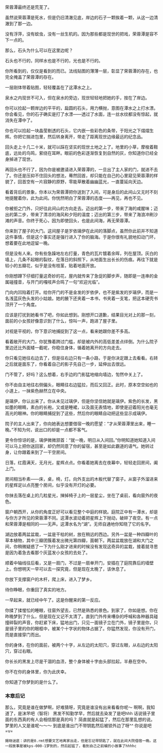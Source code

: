 荣蓉潭最终还是荒芜了。

虽然说荣蓉潭是死水，但是仍旧清澈见底，岸边的石子一颗挨着一颗，从这一边清澈到了那一边。

没有浮萍，没有蚊虫，没有一丝生机的。因为那些都是现世的把戏，荣蓉潭是容不下一点的。

那么，石头为什么可以在这里边呢？

石头也不行的，同样水也是不行的，光也是不行的。

你所看到的，仅仅是看到的而已。法线贴图的薄薄一层，彰显了荣蓉潭的存在，也完全掩盖了荣蓉潭的存在。

一层刚体带着贴图，轻轻覆盖在了这潭水之上。

泉水之内现世不可入，但在泉水的旁边，现世轻轻地把她的手，按在了岸边。

你可以捡起一颗岸边的平平的，扁圆的石头，用力横抛，意图在潭水之上打水漂。你会看见，你的石子确实是打了水漂——透过了水面，连一丝水纹都没有惊起，就消失在潭中了。

你也可以捡起一块晶莹剔透的石头，它内嵌一些彩色的条带，于阳光之下熠熠生辉。你把它揣进包里，然后转身离开，带走了距离现世边缘最远的纪念品。

回头走上十几二十米，就可以踩在坚实的现世土地之上了。地里的小草，摩梭着鞋底，远处的鸟鸣，萦绕在耳畔。眼前的色彩逐渐恢复到自然的灰，你知道你已经全身掉进了现世。

再回头也不行了，因为你是被邀请进入荣蓉潭的，一旦出了主人家的门，就进不去了。你还是压抑不住回头的想法，蓦然回首，却只能在自己的心里窥见荣蓉潭的样貌了，回首空有一片寂静的原野，零能草散着幽幽蓝光，一直蔓延向天边。

看着背后的景象，你本以为荣蓉潭把你送到了入间，可是身后的此间山又无时不刻地提醒着你，此为此间。你恍然明白了荣蓉潭的态度——再见，再也不见。

你被拒之门外，只好往此间山的方向走去。迈出的第一步，带来了海的咸腥味；迈出的第二步，带来了清凉的海风和夕阳的温度；迈出的第三步，带来了海浪冲刷沙滩的声音。你终于死心，因为即使回头，也是此间海，再无荣蓉潭。

你来到了屋子的大门。这间屋子是岁依璃伊在此间的落脚点，虽然你此前并不知道这件事情，但是这个事实还是强行进入了你的脑海。于是你很有礼貌地扣动门环，想着要在此地逗留一晚。

但是没有人来。你有些急躁地左右打量，青色的瓦片镀着余晖，列在屋顶。灰白的墙上，几条不起眼的裂纹，在落日的斜照下，从地面生出长长的伤痕。再往下就是较小的五瓣花，似乎是没有枝茎，贴着地面开放。

你刚想蹲下仔细打量这奇妙的花，屋内就传来了急促的脚步声，随即是一连串的金属碰撞音，与开门的嘎吱声合鸣了一句“欢迎光临”。

门向内凹陷着打开。给你开门的不是金发的岁依伊，也不是紫发的岁璃伊，而是一名浅蓝灰色头发的小姑娘。她的腋下还夹着一本书，书夹着一支笔，把这本硬壳书顶开了一个角度。

应该是打扰到她看书了吧，你如此想到。刚想开口道歉，结果目光对上的那一刻，面前的小女孩好像意识到了什么，惊叫一声，跑进了屋子里。

对视是平视的，你下意识地捕捉到了这一点，看来她跟你差不多高。

看着敞开的大门，你犹豫着跨过门槛，却是被内外的高低差差点绊倒。为什么院子里边还比外面矮一截呢，你稳住身体，循着她离开的方向走去。

你只看见她往右边去了，但是往右边只有一条小路，于是你决定跟上去看看。右转之后就是面东了，你看着自己的影子先自己一步，延伸出去很远。

门不管了，好吗？这么想着，右手边的门影猛地缩向墙边，訇然中关上了。

你不由自主地往右侧偏头，眼睛往右边猛拉，而后又回正。此时，原本空空如也的小道上，一抹紫色赫然立在中央。

是璃伊，你认出来了。你从未见过璃伊，但是你坚信她就是璃伊。紫色的长发，黑如墨的眼睛，素白的长袍，又或是睡裙，以及面无表情地，即使是迎着阳光也毫无高光的眼神。你的眼睛捕捉到了这些，然后你的眼睛自动把这些显示成璃伊。

院子的主人出来了，你向她表达想要借宿一晚的愿望：“才从荣蓉潭里出来，睡一晚。”不知为何，说出口的却是一点都不客气。

更令你惊讶的是，璃伊微微颔首：“就一晚，明日从入间回。”你明知道她知道入间可以马上把你送回家，却仍然同意了你的留宿，甚至是如此霸道的语气。她转过身，让你跟着来到了一干空房间。

日落，红霞满天，无月光，星辉点点。你看着她离去在夜幕中，轻轻走回房间，阖上门。

房间相当朴素——床，桌，椅，灯。向外支出的木板代替了窗子。从窗子外溜进来的星辉足以点亮整个房间，似乎没有开灯的必要。

你抹去落在桌上的几粒星光，掸掉椅子上的一层星尘，坐在了桌前，看向窗外的夜色。

窗户朝西开，从你的角度正好可以看见整个中庭的样貌。庭院正中有一潭水，却是与你方才所见的荣蓉潭不同。这潭水波动着把星辉上下抛动，破碎了夜空。有一点和荣蓉潭是相同的——无声。这潭水名为“湖”。无师自通地你知晓了它的名字。

湖边放着两盆盆栽，一盆是干枯的树，放在稍远的西边。另外一盆是一种四瓣叶的草本植物，其中三瓣团簇着发出微光第四瓣，面朝下。两盆盆栽放在湖和大门之间，你稍微疑惑了一下为什么刚才进来的时候没有发现这奇异的盆栽，接着就寻思是因为着急去看那个灰蓝发小女孩的去处了。

顺着中轴线往后看，又是一扇门，不过是一扇单开门，安插在了庭院靠后的墙壁上。你想明天一早可以去一探究竟，但是现在太晚了，该休息了。

你放下支撑窗户的木杆，爬上床，进入了梦乡。

待你睁眼，你重回了真实的地方。

一早起来，就已经中午了。这是你醒来的第一反应。

你揉了揉惺忪的睡眼，往窗外望去，已然是熟悉的景色。到家了，你如是想。你在昨晚梦到了什么，但是现在又记不太清了。直到门外传来嘈杂的呼喊和各种器具碰撞碎裂的声音，你赶紧下床，猛地出门，只见一面镜子立在门外，镜子里是你，只是镜子里的你的眼框中，被某个十字状的物体占据了。你猛然发现，你没有开门，而是直接穿门而出。

你的身体，在你的面前，被两个十字，从左边的太阳穴，穿过左眼，从右边的太阳穴，穿过右眼。

你长长的黑发上尽是干涸的血渍，整个身体被十字由头部拉起，半悬在空中。

你不在你的身体里，你为此庆幸。

你知道了你梦到的是什么了。

### 本章后记
那么，究竟是谁在做梦啊，好难猜呀，究竟是谁没有出来看看你呢～
啊啊，我知道了，是沫芣吧（智将）
黑发不知勤学早，然后就去染发了是吧hhh
话说镜子里面的东西真的有人会相信那是真的吗？
简直就是起猛了，然后在那里乱想的说。
梦里的人又是谁呢～～～
到底是谁出门不带钥匙然后被锁外边了呀^^
你说是吧=v=

```text
揭晓谜底：讲的是0.rmt想要文艺地离家出走，但是忘记带钥匙了，就在此间大院借宿一晚。这一段故事是被kps-000-1梦到的，然后起猛了，看到自己之前编的小故事了hhhhc
```